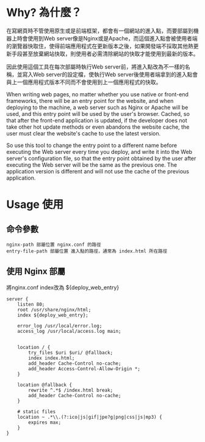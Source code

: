 # Why? 為什麼？
在寫網頁時不管使用原生或是前端框架，都會有一個網站的進入點，而要部屬到機器上時會使用到Web server像是Nginx或是Apache，而這個進入點會被使用者端的瀏覽器快取住，使得前端應用程式在更新版本之後，如果開發端不採取其他熱更新手段甚至放棄網站快取，則使用者必需清除網站的快取才能使用到最新的版本。

因此使用這個工具在每次部屬時執行Web server前，將進入點改為不一樣的名稱，並寫入Web server的設定檔，使執行Web server後使用者端拿到的進入點會與上一個應用程式版本不同而不會使用到上一個應用程式的快取。

When writing web pages, no matter whether you use native or front-end frameworks, there will be an entry point for the website, and when deploying to the machine, a web server such as Nginx or Apache will be used, and this entry point will be used by the user's browser. Cached, so that after the front-end application is updated, if the developer does not take other hot update methods or even abandons the website cache, the user must clear the website's cache to use the latest version.

So use this tool to change the entry point to a different name before executing the Web server every time you deploy, and write it into the Web server's configuration file, so that the entry point obtained by the user after executing the Web server will be the same as the previous one. The application version is different and will not use the cache of the previous application.

# Usage 使用

## 命令參數
```
nginx-path 部屬位置 nginx.conf 的路徑
entry-file-path 部屬位置 進入點的路徑，通常為 index.html 所在路徑
```

## 使用 Nginx 部屬
將nginx.conf index改為 ${deploy_web_entry} 
```
server {
    listen 80;
    root /usr/share/nginx/html;
    index ${deploy_web_entry};

    error_log /usr/local/error.log;
    access_log /usr/local/access.log main;


    location / {
        try_files $uri $uri/ @fallback;
        index index.html;
        add_header Cache-Control no-cache;
        add_header Access-Control-Allow-Origin *;
    }

    location @fallback {
        rewrite ^.*$ /index.html break;
        add_header Cache-Control no-cache;
    }

    # static files
    location ~ .*\\.(?:ico|js|gif|jpe?g|png|css|js|mp3) {
        expires max;
    }
}
```

